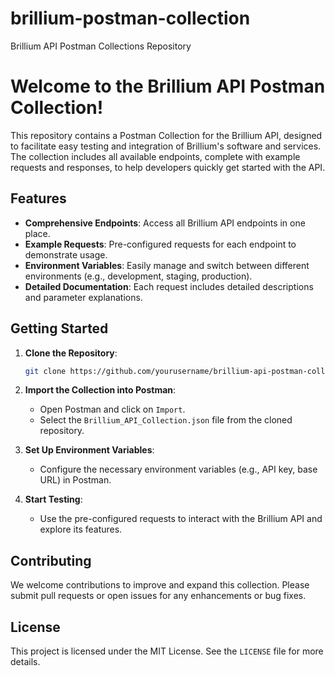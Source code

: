 # brillium-postman-collection
Brillium API Postman Collections Repository

# Welcome to the Brillium API Postman Collection!

This repository contains a Postman Collection for the Brillium API, designed to facilitate easy testing and integration of Brillium's software and services. The collection includes all available endpoints, complete with example requests and responses, to help developers quickly get started with the API.

## Features

- **Comprehensive Endpoints**: Access all Brillium API endpoints in one place.
- **Example Requests**: Pre-configured requests for each endpoint to demonstrate usage.
- **Environment Variables**: Easily manage and switch between different environments (e.g., development, staging, production).
- **Detailed Documentation**: Each request includes detailed descriptions and parameter explanations.

## Getting Started

1. **Clone the Repository**:
   ```bash
   git clone https://github.com/yourusername/brillium-api-postman-collection.git
   ```

2. **Import the Collection into Postman**:
   - Open Postman and click on `Import`.
   - Select the `Brillium_API_Collection.json` file from the cloned repository.

3. **Set Up Environment Variables**:
   - Configure the necessary environment variables (e.g., API key, base URL) in Postman.

4. **Start Testing**:
   - Use the pre-configured requests to interact with the Brillium API and explore its features.

## Contributing

We welcome contributions to improve and expand this collection. Please submit pull requests or open issues for any enhancements or bug fixes.

## License

This project is licensed under the MIT License. See the `LICENSE` file for more details.

